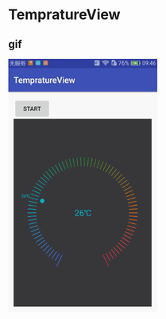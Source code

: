 # TempratureView
## gif
<img src="https://github.com/Ulez/TempratureView/blob/master/screenshots/view.gif" width = "300" height = "507.6" align=center />
